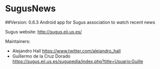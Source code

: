 # SugusNews
##Version: 0.6.3
Android app for Sugus association to watch recent news

Sugus website: http://sugus.eii.us.es/

Maintainers:
* Alejandro Hall https://www.twitter.com/alejandro_hall
* Guillermo de la Cruz Dorado https://sugus.eii.us.es/sugupedia/index.php?title=Usuario:Guille
